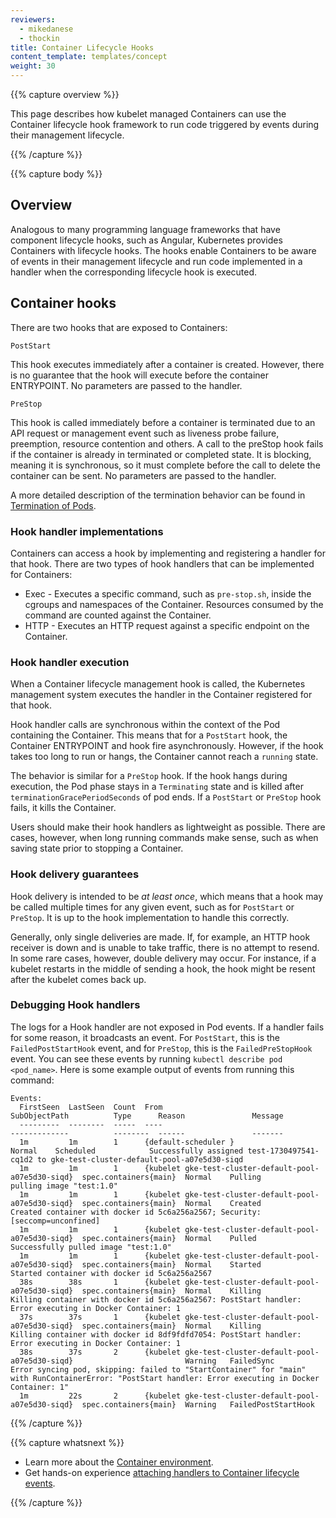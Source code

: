 ```yaml
---
reviewers:
  - mikedanese
  - thockin
title: Container Lifecycle Hooks
content_template: templates/concept
weight: 30
---
```


{{% capture overview %}}

This page describes how kubelet managed Containers can use the Container
lifecycle hook framework to run code triggered by events during their management
lifecycle.

{{% /capture %}}

{{% capture body %}}

## Overview

Analogous to many programming language frameworks that have component lifecycle
hooks, such as Angular, Kubernetes provides Containers with lifecycle hooks. The
hooks enable Containers to be aware of events in their management lifecycle and
run code implemented in a handler when the corresponding lifecycle hook is
executed.

## Container hooks

There are two hooks that are exposed to Containers:

`PostStart`

This hook executes immediately after a container is created. However, there is
no guarantee that the hook will execute before the container ENTRYPOINT. No
parameters are passed to the handler.

`PreStop`

This hook is called immediately before a container is terminated due to an API
request or management event such as liveness probe failure, preemption, resource
contention and others. A call to the preStop hook fails if the container is
already in terminated or completed state. It is blocking, meaning it is
synchronous, so it must complete before the call to delete the container can be
sent. No parameters are passed to the handler.

A more detailed description of the termination behavior can be found in
[Termination of Pods](/docs/concepts/workloads/pods/pod/#termination-of-pods).

### Hook handler implementations

Containers can access a hook by implementing and registering a handler for that
hook. There are two types of hook handlers that can be implemented for
Containers:

- Exec - Executes a specific command, such as `pre-stop.sh`, inside the cgroups
  and namespaces of the Container. Resources consumed by the command are counted
  against the Container.
- HTTP - Executes an HTTP request against a specific endpoint on the Container.

### Hook handler execution

When a Container lifecycle management hook is called, the Kubernetes management
system executes the handler in the Container registered for that hook.

Hook handler calls are synchronous within the context of the Pod containing the
Container. This means that for a `PostStart` hook, the Container ENTRYPOINT and
hook fire asynchronously. However, if the hook takes too long to run or hangs,
the Container cannot reach a `running` state.

The behavior is similar for a `PreStop` hook. If the hook hangs during
execution, the Pod phase stays in a `Terminating` state and is killed after
`terminationGracePeriodSeconds` of pod ends. If a `PostStart` or `PreStop` hook
fails, it kills the Container.

Users should make their hook handlers as lightweight as possible. There are
cases, however, when long running commands make sense, such as when saving state
prior to stopping a Container.

### Hook delivery guarantees

Hook delivery is intended to be _at least once_, which means that a hook may be
called multiple times for any given event, such as for `PostStart` or `PreStop`.
It is up to the hook implementation to handle this correctly.

Generally, only single deliveries are made. If, for example, an HTTP hook
receiver is down and is unable to take traffic, there is no attempt to resend.
In some rare cases, however, double delivery may occur. For instance, if a
kubelet restarts in the middle of sending a hook, the hook might be resent after
the kubelet comes back up.

### Debugging Hook handlers

The logs for a Hook handler are not exposed in Pod events. If a handler fails
for some reason, it broadcasts an event. For `PostStart`, this is the
`FailedPostStartHook` event, and for `PreStop`, this is the `FailedPreStopHook`
event. You can see these events by running `kubectl describe pod <pod_name>`.
Here is some example output of events from running this command:

```
Events:
  FirstSeen  LastSeen  Count  From                                                   SubObjectPath          Type      Reason               Message
  ---------  --------  -----  ----                                                   -------------          --------  ------               -------
  1m         1m        1      {default-scheduler }                                                          Normal    Scheduled            Successfully assigned test-1730497541-cq1d2 to gke-test-cluster-default-pool-a07e5d30-siqd
  1m         1m        1      {kubelet gke-test-cluster-default-pool-a07e5d30-siqd}  spec.containers{main}  Normal    Pulling              pulling image "test:1.0"
  1m         1m        1      {kubelet gke-test-cluster-default-pool-a07e5d30-siqd}  spec.containers{main}  Normal    Created              Created container with docker id 5c6a256a2567; Security:[seccomp=unconfined]
  1m         1m        1      {kubelet gke-test-cluster-default-pool-a07e5d30-siqd}  spec.containers{main}  Normal    Pulled               Successfully pulled image "test:1.0"
  1m         1m        1      {kubelet gke-test-cluster-default-pool-a07e5d30-siqd}  spec.containers{main}  Normal    Started              Started container with docker id 5c6a256a2567
  38s        38s       1      {kubelet gke-test-cluster-default-pool-a07e5d30-siqd}  spec.containers{main}  Normal    Killing              Killing container with docker id 5c6a256a2567: PostStart handler: Error executing in Docker Container: 1
  37s        37s       1      {kubelet gke-test-cluster-default-pool-a07e5d30-siqd}  spec.containers{main}  Normal    Killing              Killing container with docker id 8df9fdfd7054: PostStart handler: Error executing in Docker Container: 1
  38s        37s       2      {kubelet gke-test-cluster-default-pool-a07e5d30-siqd}                         Warning   FailedSync           Error syncing pod, skipping: failed to "StartContainer" for "main" with RunContainerError: "PostStart handler: Error executing in Docker Container: 1"
  1m         22s       2      {kubelet gke-test-cluster-default-pool-a07e5d30-siqd}  spec.containers{main}  Warning   FailedPostStartHook
```

{{% /capture %}}

{{% capture whatsnext %}}

- Learn more about the
  [Container environment](/docs/concepts/containers/container-environment/).
- Get hands-on experience
  [attaching handlers to Container lifecycle events](/docs/tasks/configure-pod-container/attach-handler-lifecycle-event/).

{{% /capture %}}
